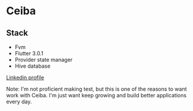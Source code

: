 # Ceiba

## Stack

- Fvm 
- Flutter 3.0.1
- Provider state manager
- Hive database

[Linkedin profile](https://www.linkedin.com/in/jahodofull)

Note: I'm not proficient making test, but this is one of the reasons to want work with Ceiba. I'm just want keep growing and build better applications every day.